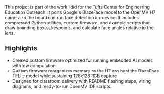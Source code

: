 This project is part of the work I did for the Tufts Center for Engineering Education Outreach. It ports Google's BlazeFace model to the OpenMV H7 camera so the board can run face detection on-device. It includes compressed Python utilities, custom firmware, and example scripts that draw bounding boxes, keypoints, and calculate face angles relative to the lens.

## Highlights

- Created custom firmware optimized for running embedded AI models with low computation
- Custom firmware reorganizes memory so the H7 can host the BlazeFace TFLite model while sustaining 128x128 RGB capture.
- Designed for classroom delivery with README flashing steps, wiring diagrams, and ready-to-run OpenMV IDE scripts.
